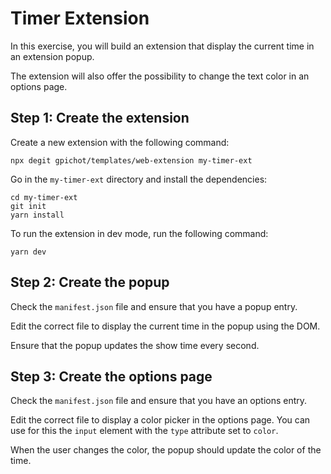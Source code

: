 # Timer Extension

In this exercise, you will build an extension that display the current time in
an extension popup.

The extension will also offer the possibility to change the text color in an
options page.

## Step 1: Create the extension

Create a new extension with the following command:

    npx degit gpichot/templates/web-extension my-timer-ext

Go in the `my-timer-ext` directory and install the dependencies:

    cd my-timer-ext
    git init
    yarn install

To run the extension in dev mode, run the following command:

    yarn dev

## Step 2: Create the popup

Check the `manifest.json` file and ensure that you have a popup entry.

Edit the correct file to display the current time in the popup using the DOM.

Ensure that the popup updates the show time every second.

## Step 3: Create the options page

Check the `manifest.json` file and ensure that you have an options entry.

Edit the correct file to display a color picker in the options page. You can
use for this the `input` element with the `type` attribute set to `color`.

When the user changes the color, the popup should update the color of the time.
